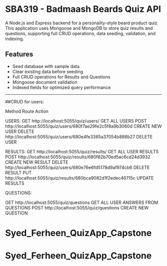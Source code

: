 # SBA319 - Badmaash Beards Quiz API

A Node.js and Express backend for a personality-style beard product quiz. This application uses Mongoose and MongoDB to store quiz results and questions, supporting full CRUD operations, data seeding, validation, and indexing.


## Features

- Seed database with sample data
- Clear existing data before seeding
- Full CRUD operations for Results and Questions
- Mongoose document validation
- Indexed fields for optimized query performance

---
##CRUD for users:

Method	         Route	              Action

USERS: 
GET 	   http://localhost:5055/quiz/users/      GET ALL USERS
POST       http://localhost:5055/quiz/users/680f7ae29fe2c5f8a9b3060d  CREATE NEW USER
DELETE     http://localhost:5055/quiz/users/680e4fe3365a37054b886b27   DELETE USER


RESULTS:
GET        http://localhost:5055/quiz/results/  	GET ALL USER RESULTS
POST http://localhost:5055/quiz/results/680f82b70ed5ac6cd24d3932 CREATE NEW RESULT
DELETE   http://localhost:5055/quiz/users/680e76e6fd5178d9af974cb6  DELETE RESULT
PUT 	 http://localhost:5055/quiz/results/680bca9082d1f2edec46715c UPDATE RESULTS
  

QUESTIONS:  

GET   http://localhost:5055/quiz/questions   GET ALL USER ANSWERS FROM QUESTIONS
POST  http://localhost:5055/quiz/questions   CREATE NEW QUESTION




# Syed_Ferheen_QuizApp_Capstone
# Syed_Ferheen_QuizApp_Capstone
